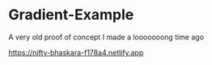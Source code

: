 # Gradient-Example
A very old proof of concept I made a looooooong time ago

https://nifty-bhaskara-f178a4.netlify.app
